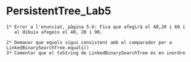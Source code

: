 # PersistentTree_Lab5

	1* Error a l'enunciat, pàgina 5-6: Fica que afegirà el 40,20 i 60 i 
	   al dibuix afegeix el 40, 20 i 90.

	2* Demanar que equals sigui consistent amb el comparador per a LinkedBinarySearchTree.equals()
	3* Comentar que el toString de LinkedBinarySearchTree és en inordre
